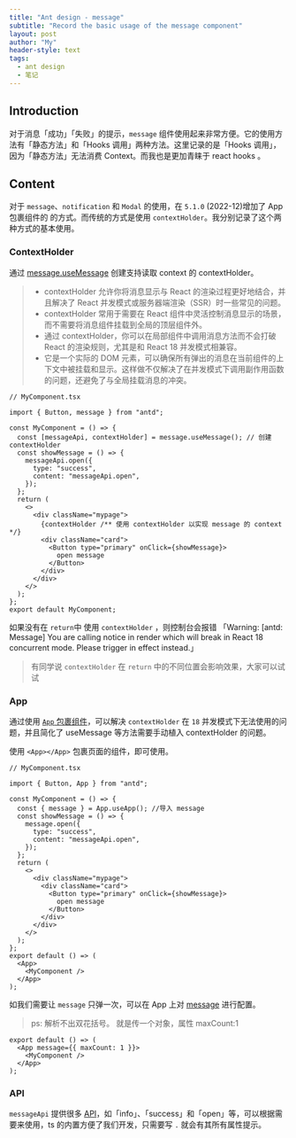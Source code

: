 ```yaml
---
title: "Ant design - message"
subtitle: "Record the basic usage of the message component"
layout: post
author: "My"
header-style: text
tags:
  - ant design
  - 笔记
---
```


## Introduction

对于消息「成功」「失败」的提示，`message` 组件使用起来非常方便。它的使用方法有「静态方法」和「Hooks 调用」两种方法。这里记录的是「Hooks 调用」，因为「静态方法」无法消费 Context。而我也是更加青睐于 react hooks 。

## Content

对于 `message`、`notification` 和 `Modal` 的使用，在 `5.1.0` (2022-12)增加了 App 包裹组件的 的方式。而传统的方式是使用 `contextHolder`。我分别记录了这个两种方式的基本使用。

### ContextHolder

通过 [message.useMessage](https://ant.design/components/message-cn) 创建支持读取 context 的 contextHolder。

> - contextHolder 允许你将消息显示与 React 的渲染过程更好地结合，并且解决了 React 并发模式或服务器端渲染（SSR）时一些常见的问题。
> - contextHolder 常用于需要在 React 组件中灵活控制消息显示的场景，而不需要将消息组件挂载到全局的顶层组件外。
> - 通过 contextHolder，你可以在局部组件中调用消息方法而不会打破 React 的渲染规则，尤其是和 React 18 并发模式相兼容。
> - 它是一个实际的 DOM 元素，可以确保所有弹出的消息在当前组件的上下文中被挂载和显示。这样做不仅解决了在并发模式下调用副作用函数的问题，还避免了与全局挂载消息的冲突。

```tsx
// MyComponent.tsx

import { Button, message } from "antd";

const MyComponent = () => {
  const [messageApi, contextHolder] = message.useMessage(); // 创建 contextHolder
  const showMessage = () => {
    messageApi.open({
      type: "success",
      content: "messageApi.open",
    });
  };
  return (
    <>
      <div className="mypage">
        {contextHolder /** 使用 contextHolder 以实现 message 的 context */}
        <div className="card">
          <Button type="primary" onClick={showMessage}>
            open message
          </Button>
        </div>
      </div>
    </>
  );
};
export default MyComponent;
```

如果没有在 `return`中 使用 `contextHolder` ，则控制台会报错 「Warning: [antd: Message] You are calling notice in render which will break in React 18 concurrent mode. Please trigger in effect instead.」

> 有同学说 `contextHolder` 在 `return` 中的不同位置会影响效果，大家可以试试

### App

通过使用 [`App` 包裹组件](https://ant.design/components/app-cn)，可以解决 `contextHolder` 在 `18` 并发模式下无法使用的问题，并且简化了 useMessage 等方法需要手动植入 contextHolder 的问题。

使用 `<App></App>` 包裹页面的组件，即可使用。

```tsx
// MyComponent.tsx

import { Button, App } from "antd";

const MyComponent = () => {
  const { message } = App.useApp(); //导入 message
  const showMessage = () => {
    message.open({
      type: "success",
      content: "messageApi.open",
    });
  };
  return (
    <>
      <div className="mypage">
        <div className="card">
          <Button type="primary" onClick={showMessage}>
            open message
          </Button>
        </div>
      </div>
    </>
  );
};
export default () => (
  <App>
    <MyComponent />
  </App>
);
```

如我们需要让 `message` 只弹一次，可以在 App 上对 [message](https://ant.design/components/message-cn#messageconfig) 进行配置。

>ps: 解析不出双花括号。 就是传一个对象，属性 maxCount:1

```tsx
export default () => (
  <App message={{ maxCount: 1 }}>
    <MyComponent />
  </App>
);
```

### API 

`messageApi` 提供很多 [API](https://ant.design/components/message-cn#api)，如「info」、「success」和「open」等，可以根据需要来使用，ts 的内置方便了我们开发，只需要写 `.` 就会有其所有属性提示。
